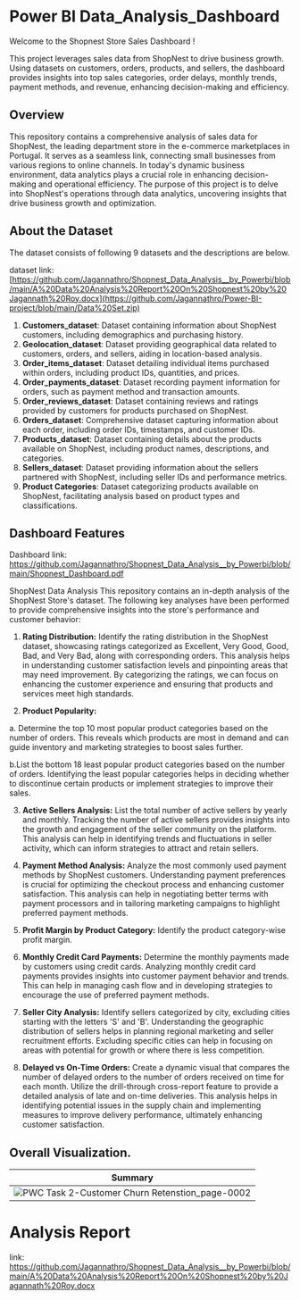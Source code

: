 # Power BI Data_Analysis_Dashboard

Welcome to the Shopnest Store Sales Dashboard !

This project leverages sales data from ShopNest to drive business growth. Using datasets on customers, orders, products, and sellers, the dashboard provides insights into top sales categories, order delays, monthly trends, payment methods, and revenue, enhancing decision-making and efficiency.

## Overview

This repository contains a comprehensive analysis of sales data for ShopNest, the leading department store in the e-commerce marketplaces in Portugal. It serves as a seamless link, connecting small businesses from various regions to online channels. In today's dynamic business environment, data analytics plays a crucial role in enhancing decision-making and operational efficiency. The purpose of this project is to delve into ShopNest's operations through data analytics, uncovering insights that drive business growth and optimization.

## About the Dataset

The dataset consists of following 9 datasets and the descriptions are below.

dataset link: [https://github.com/Jagannathro/Shopnest_Data_Analysis__by_Powerbi/blob/main/A%20Data%20Analysis%20Report%20On%20Shopnest%20by%20Jagannath%20Roy.docx](https://github.com/Jagannathro/Power-BI-project/blob/main/Data%20Set.zip)

1. **Customers_dataset**: Dataset containing information about ShopNest customers, including demographics and purchasing history.
2. **Geolocation_dataset**: Dataset providing geographical data related to customers, orders, and sellers, aiding in location-based analysis.
3. **Order_items_dataset**: Dataset detailing individual items purchased within orders, including product IDs, quantities, and prices.
4. **Order_payments_dataset**: Dataset recording payment information for orders, such as payment method and transaction amounts.
5. **Order_reviews_dataset**: Dataset containing reviews and ratings provided by customers for products purchased on ShopNest.
6. **Orders_dataset**: Comprehensive dataset capturing information about each order, including order IDs, timestamps, and customer IDs.
7. **Products_dataset**: Dataset containing details about the products available on ShopNest, including product names, descriptions, and categories.
8. **Sellers_dataset**: Dataset providing information about the sellers partnered with ShopNest, including seller IDs and performance metrics.
9. **Product Categories**: Dataset categorizing products available on ShopNest, facilitating analysis based on product types and classifications.

## Dashboard Features

Dashboard link: https://github.com/Jagannathro/Shopnest_Data_Analysis__by_Powerbi/blob/main/Shopnest_Dashboard.pdf

ShopNest Data Analysis
This repository contains an in-depth analysis of the ShopNest Store's dataset. The following key analyses have been performed to provide comprehensive insights into the store's performance and customer behavior:

1. **Rating Distribution:** Identify the rating distribution in the ShopNest dataset, showcasing ratings categorized as Excellent, Very Good, Good, Bad, and Very Bad, along with corresponding orders. This analysis helps in understanding customer satisfaction levels and pinpointing areas that may need improvement. By categorizing the ratings, we can focus on enhancing the customer experience and ensuring that products and services meet high standards.

2. **Product Popularity:**
   
  a. Determine the top 10 most popular product categories based on the number of orders. This reveals which products are most in demand and can guide inventory and marketing strategies to boost sales further.

  b.List the bottom 18 least popular product categories based on the number of orders. Identifying the least popular categories helps in deciding whether to discontinue certain products or implement strategies to improve their sales.

3. **Active Sellers Analysis:** List the total number of active sellers by yearly and monthly. Tracking the number of active sellers provides insights into the growth and engagement of the seller community on the platform. This analysis can help in identifying trends and fluctuations in seller activity, which can inform strategies to attract and retain sellers.

4. **Payment Method Analysis:** Analyze the most commonly used payment methods by ShopNest customers. Understanding payment preferences is crucial for optimizing the checkout process and enhancing customer satisfaction. This analysis can help in negotiating better terms with payment processors and in tailoring marketing campaigns to highlight preferred payment methods.

5. **Profit Margin by Product Category:** Identify the product category-wise profit margin.

6. **Monthly Credit Card Payments:** Determine the monthly payments made by customers using credit cards. Analyzing monthly credit card payments provides insights into customer payment behavior and trends. This can help in managing cash flow and in developing strategies to encourage the use of preferred payment methods.

7. **Seller City Analysis:** Identify sellers categorized by city, excluding cities starting with the letters 'S' and 'B'. Understanding the geographic distribution of sellers helps in planning regional marketing and seller recruitment efforts. Excluding specific cities can help in focusing on areas with potential for growth or where there is less competition.

8. **Delayed vs On-Time Orders:** Create a dynamic visual that compares the number of delayed orders to the number of orders received on time for each month. Utilize the drill-through cross-report feature to provide a detailed analysis of late and on-time deliveries. This analysis helps in identifying potential issues in the supply chain and implementing measures to improve delivery performance, ultimately enhancing customer satisfaction.

## Overall Visualization.

| Summary |
| ----------- |
|![PWC Task 2-Customer Churn Retenstion_page-0002](https://github.com/Jagannathro/Shopnest_Data_Analysis__by_Powerbi/blob/main/d1.png)|

# Analysis Report 

link: https://github.com/Jagannathro/Shopnest_Data_Analysis__by_Powerbi/blob/main/A%20Data%20Analysis%20Report%20On%20Shopnest%20by%20Jagannath%20Roy.docx
